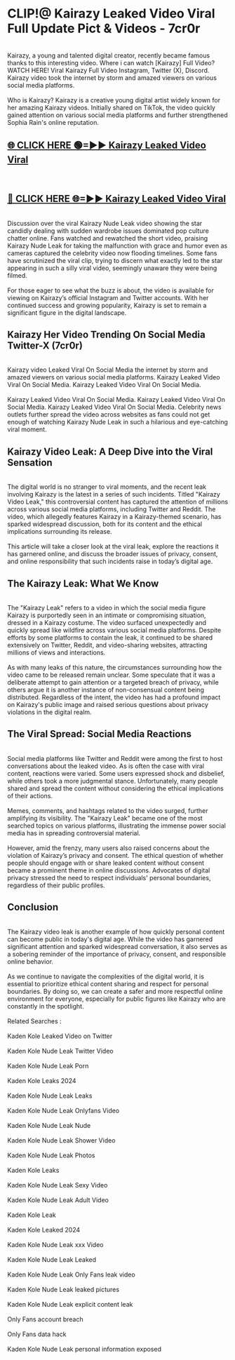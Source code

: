 # CLIP!@ Kairazy Leaked Video Viral Full Update Pict & Videos - 7cr0r
<br>
Kairazy, a young and talented digital creator, recently became famous thanks to this interesting video. Where i can watch [Kairazy] Full Video? WATCH HERE! Viral Kairazy Full Video Instagram, Twitter (X), Discord. Kairazy video took the internet by storm and amazed viewers on various social media platforms.
<br><br>
Who is Kairazy? Kairazy is a creative young digital artist widely known for her amazing Kairazy videos. Initially shared on TikTok, the video quickly gained attention on various social media platforms and further strengthened Sophia Rain's online reputation.
<br>
<h2><a href="https://bestclip.site?title=Kairazy">🌐 CLICK HERE 🟢=►► Kairazy Leaked Video Viral</a></h2>
<br>
<h2><a href="https://bestclip.site?title=Kairazy">🔴 CLICK HERE 🌐=►► Kairazy Leaked Video Viral</a></h2>
<br>
Discussion over the viral Kairazy Nude Leak video showing the star candidly dealing with sudden wardrobe issues dominated pop culture chatter online. Fans watched and rewatched the short video, praising Kairazy Nude Leak for taking the malfunction with grace and humor even as cameras captured the celebrity video now flooding timelines. Some fans have scrutinized the viral clip, trying to discern what exactly led to the star appearing in such a silly viral video, seemingly unaware they were being filmed.
<br><br>
For those eager to see what the buzz is about, the video is available for viewing on Kairazy’s official Instagram and Twitter accounts. With her continued success and growing popularity, Kairazy is set to remain a significant figure in the digital landscape.
<br>
<h2>Kairazy Her Video Trending On Social Media Twitter-X (7cr0r)</h2>
<br>
Kairazy video Leaked Viral On Social Media the internet by storm and amazed viewers on various social media platforms. Kairazy Leaked Video Viral On Social Media. Kairazy Leaked Video Viral On Social Media.
<br><br>
Kairazy Leaked Video Viral On Social Media. Kairazy Leaked Video Viral On Social Media. Kairazy Leaked Video Viral On Social Media. Celebrity news outlets further spread the video across websites as fans could not get enough of watching Kairazy Nude Leak in such a hilarious and eye-catching viral moment.
<br>
<h2>Kairazy Video Leak: A Deep Dive into the Viral Sensation</h2>
<br>
The digital world is no stranger to viral moments, and the recent leak involving Kairazy is the latest in a series of such incidents. Titled "Kairazy Video Leak," this controversial content has captured the attention of millions across various social media platforms, including Twitter and Reddit. The video, which allegedly features Kairazy in a Kairazy-themed scenario, has sparked widespread discussion, both for its content and the ethical implications surrounding its release.
<br><br>
This article will take a closer look at the viral leak, explore the reactions it has garnered online, and discuss the broader issues of privacy, consent, and online responsibility that such incidents raise in today’s digital age.
<br>
<h2>The Kairazy Leak: What We Know</h2>
<br>
The "Kairazy Leak" refers to a video in which the social media figure Kairazy is purportedly seen in an intimate or compromising situation, dressed in a Kairazy costume. The video surfaced unexpectedly and quickly spread like wildfire across various social media platforms. Despite efforts by some platforms to contain the leak, it continued to be shared extensively on Twitter, Reddit, and video-sharing websites, attracting millions of views and interactions.
<br><br>
As with many leaks of this nature, the circumstances surrounding how the video came to be released remain unclear. Some speculate that it was a deliberate attempt to gain attention or a targeted breach of privacy, while others argue it is another instance of non-consensual content being distributed. Regardless of the intent, the video has had a profound impact on Kairazy's public image and raised serious questions about privacy violations in the digital realm.
<br>
<h2>The Viral Spread: Social Media Reactions</h2>
<br>
Social media platforms like Twitter and Reddit were among the first to host conversations about the leaked video. As is often the case with viral content, reactions were varied. Some users expressed shock and disbelief, while others took a more judgmental stance. Unfortunately, many people shared and spread the content without considering the ethical implications of their actions.
<br><br>
Memes, comments, and hashtags related to the video surged, further amplifying its visibility. The "Kairazy Leak" became one of the most searched topics on various platforms, illustrating the immense power social media has in spreading controversial material.
<br><br>
However, amid the frenzy, many users also raised concerns about the violation of Kairazy’s privacy and consent. The ethical question of whether people should engage with or share leaked content without consent became a prominent theme in online discussions. Advocates of digital privacy stressed the need to respect individuals' personal boundaries, regardless of their public profiles.
<br>
<h2>Conclusion</h2>
<br>
The Kairazy video leak is another example of how quickly personal content can become public in today's digital age. While the video has garnered significant attention and sparked widespread conversation, it also serves as a sobering reminder of the importance of privacy, consent, and responsible online behavior.
<br><br>
As we continue to navigate the complexities of the digital world, it is essential to prioritize ethical content sharing and respect for personal boundaries. By doing so, we can create a safer and more respectful online environment for everyone, especially for public figures like Kairazy who are constantly in the spotlight.
<br><br>
Related Searches :
<br><br>
Kaden Kole Leaked Video on Twitter
<br><br>
Kaden Kole Nude Leak Twitter Video
<br><br>
Kaden Kole Nude Leak Porn
<br><br>
Kaden Kole Leaks 2024
<br><br>
Kaden Kole Nude Leak Leaks
<br><br>
Kaden Kole Nude Leak Onlyfans Video
<br><br>
Kaden Kole Nude Leak Nude
<br><br>
Kaden Kole Nude Leak Shower Video
<br><br>
Kaden Kole Nude Leak Photos
<br><br>
Kaden Kole Leaks
<br><br>
Kaden Kole Nude Leak Sexy Video
<br><br>
Kaden Kole Nude Leak Adult Video
<br><br>
Kaden Kole Leak
<br><br>
Kaden Kole Leaked 2024
<br><br>
Kaden Kole Nude Leak xxx Video
<br><br>
Kaden Kole Nude Leak Leaked
<br><br>
Kaden Kole Nude Leak Only Fans leak video
<br><br>
Kaden Kole Nude Leak leaked pictures
<br><br>
Kaden Kole Nude Leak explicit content leak
<br><br>
Only Fans account breach
<br><br>
Only Fans data hack
<br><br>
Kaden Kole Nude Leak personal information exposed